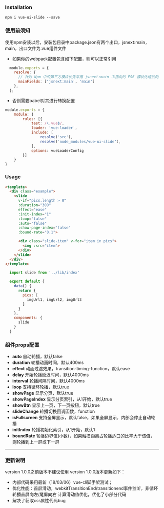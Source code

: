 ### Installation
```
npm i vue-ui-slide --save
```

### 使用前须知
使用npm安装以后，安装包目录中package.json有两个出口，jsnext:main，main，出口文件为.vue组件文件

  - 如果你的webpack配置包含如下配置，则可以正常引用
  ```javascript
    module.exports = {
      resolve: {
        // 针对 Npm 中的第三方模块优先采用 jsnext:main 中指向的 ES6 模块化语法的文件
        mainFields: ['jsnext:main', 'main']
      },
    };
  ```

  - 否则需要babel对其进行转换配置
  ```javascript
  module.exports = {
      module: {
          rules: [{
              test: /\.vue$/,
              loader: 'vue-loader',
              include: [
                  resolve('src'),
                  resolve('node_modules/vue-ui-slide'),
              ],
              options: vueLoaderConfig
          }]
      }
  }
  ```

### Usage
```html
<template>
  <div class="example">
    <slide 
      v-if="pics.length > 0" 
      :duration="300" 
      effect="ease" 
      :init-index="1" 
      :loop="false" 
      :auto="false" 
      :show-page-index="false" 
      :bound-rate="0.1">

      <div class="slide-item" v-for="item in pics">
        <img :src="item">
      </div>
    </slide>
  </div>
</template>
```

```javascript
  import slide from '../lib/index'

  export default {
    data() {
      return {
        pics: [
          imgUrl1, imgUrl2, imgUrl3
        ]
      }
    },
    components: {
      slide
    }
  }
```
### 组件props配置
  - **auto** 自动轮播，默认false
  - **duration** 轮播动画时间，默认400ms
  - **effect** 动画过渡效果，transition-timing-function，默认ease
  - **delay** 开始轮播延迟时间，默认4000ms
  - **interval** 轮播间隔时间，默认4000ms
  - **loop** 支持循环轮播，默认true
  - **showPage** 显示分页，默认true
  - **showPageIndex** 显示分页索引，从1开始，默认true
  - **showBtn** 显示上一页，下一页按钮，默认true
  - **slideChange** 轮播切换回调函数，function
  - **isFullscreen** 支持全屏显示，默认false，如果全屏显示，内部会停止自动轮播
  - **initIndex** 轮播初始化索引，从1开始，默认1
  - **boundRate** 轮播边界值(小数)，如果触摸距离占轮播适口的比率大于该值，则轮播到上一屏或下一屏

---

### 更新说明
version 1.0.0之前版本不建议使用
version 1.0.0版本更新如下：

 - 内部代码采用最新（18/03/06）vue-cli脚手架测试；
 - 优化性能：首屏滑动，webkitTransitionEnd/transitionend事件监听，非循环轮播首屏向左/尾屏向右 计算滑动值优化，优化了小部分代码
 - 解决了获取css属性代码bug


